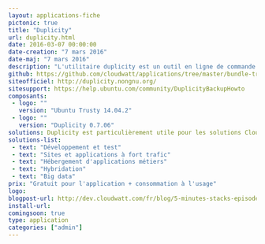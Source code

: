 ```yaml
---
layout: applications-fiche
pictonic: true
title: "Duplicity"
url: duplicity.html
date: 2016-03-07 00:00:00
date-creation: "7 mars 2016"
date-maj: "7 mars 2016"
description: "L'utilitaire duplicity est un outil en ligne de commande permettant d'effectuer des sauvegardes incrémentales de fichiers et de dossiers. Il effectue la sauvegarde en créant des archives TAR chiffrées avec GnuPG. Ces archives sont alors envoyées dans un répertoire de sauvegarde local ou distant les protocoles distants pris en charge sont entre autre FTP, SSH/SCP, Rsync, WebDAV/WebDAVs. Puisque Duplicity repose sur librsync, les sauvegardes incrémentales sont économes en espace de stockage : seules les parties modifiées des fichiers sont prises en considération."
github: https://github.com/cloudwatt/applications/tree/master/bundle-trusty-duplicity
siteofficiel: http://duplicity.nongnu.org/
sitesupport: https://help.ubuntu.com/community/DuplicityBackupHowto
composants:
 - logo: ""
   version: "Ubuntu Trusty 14.04.2"
 - logo: ""
   version: "Duplicity 0.7.06"
solutions: Duplicity est particulièrement utile pour les solutions Cloudwatt suivantes :
solutions-list: 
 - text: "Développement et test"
 - text: "Sites et applications à fort trafic"
 - text: "Hébergement d'applications métiers"
 - text: "Hybridation"
 - text: "Big data"
prix: "Gratuit pour l'application + consommation à l'usage"
logo: 
blogpost-url: http://dev.cloudwatt.com/fr/blog/5-minutes-stacks-episode-vingt-trois-duplicity.html
install-url:
comingsoon: true
type: application
categories: ["admin"]
---
```

